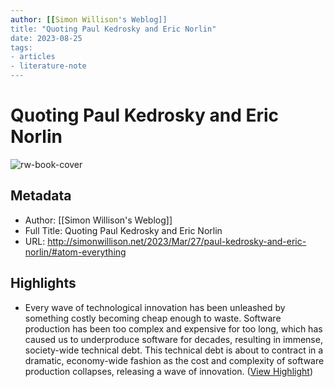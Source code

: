```yaml
---
author: [[Simon Willison's Weblog]]
title: "Quoting Paul Kedrosky and Eric Norlin"
date: 2023-08-25
tags: 
- articles
- literature-note
---
```

# Quoting Paul Kedrosky and Eric Norlin

![rw-book-cover](https://simonwillison.net/favicon.ico)

## Metadata
- Author: [[Simon Willison's Weblog]]
- Full Title: Quoting Paul Kedrosky and Eric Norlin
- URL: http://simonwillison.net/2023/Mar/27/paul-kedrosky-and-eric-norlin/#atom-everything

## Highlights
- Every wave of technological innovation has been unleashed by something costly becoming cheap enough to waste. Software production has been too complex and expensive for too long, which has caused us to underproduce software for decades, resulting in immense, society-wide technical debt. This technical debt is about to contract in a dramatic, economy-wide fashion as the cost and complexity of software production collapses, releasing a wave of innovation. ([View Highlight](https://read.readwise.io/read/01gwmwc1dz53mcqbxjsdedbwtp))
